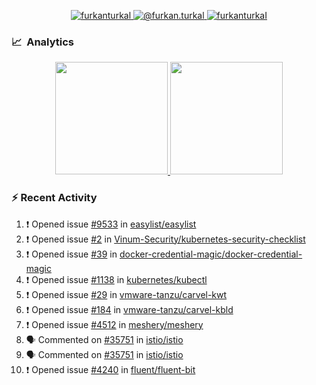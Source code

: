 <p align="center">
  <a href="https://linkedin.com/in/furkanturkal" target="blank">
    <img src="https://img.shields.io/badge/linkedin-%230077B5.svg?&style=for-the-badge&logo=linkedin&logoColor=white" alt="furkanturkal" />
  </a>
  <a href="https://medium.com/@furkan.turkal" target="blank">
    <img src="https://img.shields.io/badge/medium-%2312100E.svg?&style=for-the-badge&logo=medium&logoColor=white" alt="@furkan.turkal" />
  </a>
  <a href="https://twitter.com/furkanturkaI" target="blank">
    <img src="https://img.shields.io/badge/Twitter-1DA1F2?style=for-the-badge&logo=twitter&logoColor=white" alt="furkanturkaI" />
  </a>
</p>

### 📈 &nbsp;Analytics

<p align="center">
  <a href="https://github.com/bufgix">
    <img height="180em" src="https://github-readme-stats-eight-theta.vercel.app/api?username=Dentrax&show_icons=true&theme=algolia&include_all_commits=true&count_private=true&line_height=26"/>
    <img height="180em" src="https://github-readme-stats-eight-theta.vercel.app/api/top-langs/?username=Dentrax&layout=compact&langs_count=8&theme=algolia&line_height=26"/>
  </a>
</p>

### :zap: Recent Activity

<!--START_SECTION:activity-->
1. ❗️ Opened issue [#9533](https://github.com/easylist/easylist/issues/9533) in [easylist/easylist](https://github.com/easylist/easylist)
2. ❗️ Opened issue [#2](https://github.com/Vinum-Security/kubernetes-security-checklist/issues/2) in [Vinum-Security/kubernetes-security-checklist](https://github.com/Vinum-Security/kubernetes-security-checklist)
3. ❗️ Opened issue [#39](https://github.com/docker-credential-magic/docker-credential-magic/issues/39) in [docker-credential-magic/docker-credential-magic](https://github.com/docker-credential-magic/docker-credential-magic)
4. ❗️ Opened issue [#1138](https://github.com/kubernetes/kubectl/issues/1138) in [kubernetes/kubectl](https://github.com/kubernetes/kubectl)
5. ❗️ Opened issue [#29](https://github.com/vmware-tanzu/carvel-kwt/issues/29) in [vmware-tanzu/carvel-kwt](https://github.com/vmware-tanzu/carvel-kwt)
6. ❗️ Opened issue [#184](https://github.com/vmware-tanzu/carvel-kbld/issues/184) in [vmware-tanzu/carvel-kbld](https://github.com/vmware-tanzu/carvel-kbld)
7. ❗️ Opened issue [#4512](https://github.com/meshery/meshery/issues/4512) in [meshery/meshery](https://github.com/meshery/meshery)
8. 🗣 Commented on [#35751](https://github.com/istio/istio/issues/35751) in [istio/istio](https://github.com/istio/istio)
9. 🗣 Commented on [#35751](https://github.com/istio/istio/issues/35751) in [istio/istio](https://github.com/istio/istio)
10. ❗️ Opened issue [#4240](https://github.com/fluent/fluent-bit/issues/4240) in [fluent/fluent-bit](https://github.com/fluent/fluent-bit)
<!--END_SECTION:activity-->
